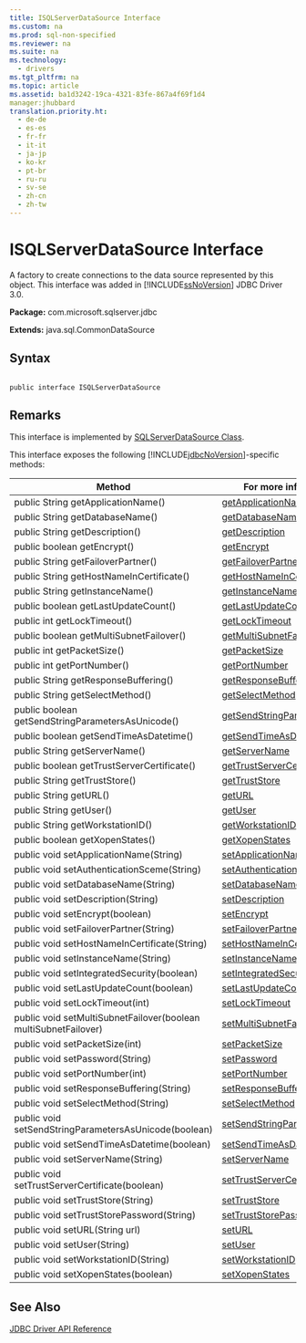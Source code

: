 ```yaml
---
title: ISQLServerDataSource Interface
ms.custom: na
ms.prod: sql-non-specified
ms.reviewer: na
ms.suite: na
ms.technology: 
  - drivers
ms.tgt_pltfrm: na
ms.topic: article
ms.assetid: ba1d3242-19ca-4321-83fe-867a4f69f1d4
manager:jhubbard
translation.priority.ht: 
  - de-de
  - es-es
  - fr-fr
  - it-it
  - ja-jp
  - ko-kr
  - pt-br
  - ru-ru
  - sv-se
  - zh-cn
  - zh-tw
---
```

# ISQLServerDataSource Interface
  A factory to create connections to the data source represented by this object. This interface was added in [!INCLUDE[ssNoVersion](../content/includes/ssNoVersion_md.md)] JDBC Driver 3.0.  
  
 **Package:** com.microsoft.sqlserver.jdbc  
  
 **Extends:** java.sql.CommonDataSource  
  
## Syntax  
  
```  
  
public interface ISQLServerDataSource  
```  
  
## Remarks  
 This interface is implemented by [SQLServerDataSource Class](../content/SQLServerDataSource-Class.md).  
  
 This interface exposes the following [!INCLUDE[jdbcNoVersion](../content/includes/jdbcNoVersion_md.md)]\-specific methods:  
  
|Method|For more information, see|  
|------------|-------------------------------|  
|public String getApplicationName\(\)|[getApplicationName](../content/getApplicationName-Method--SQLServerDataSource-.md)|  
|public String getDatabaseName\(\)|[getDatabaseName](../content/getDatabaseName-Method--SQLServerDataSource-.md)|  
|public String getDescription\(\)|[getDescription](../content/getDescription-Method--SQLServerDataSource-.md)|  
|public boolean getEncrypt\(\)|[getEncrypt](../content/getEncrypt-Method--SQLServerDataSource-.md)|  
|public String getFailoverPartner\(\)|[getFailoverPartner](../content/getFailoverPartner-Method--SQLServerDataSource-.md)|  
|public String getHostNameInCertificate\(\)|[getHostNameInCertificate](../content/getHostNameInCertificate-Method--SQLServerDataSource-.md)|  
|public String getInstanceName\(\)|[getInstanceName](../content/getInstanceName-Method--SQLServerDataSource-.md)|  
|public boolean getLastUpdateCount\(\)|[getLastUpdateCount](../content/getLastUpdateCount-Method--SQLServerDataSource-.md)|  
|public int getLockTimeout\(\)|[getLockTimeout](../content/getLockTimeout-Method--SQLServerDataSource-.md)|  
|public boolean getMultiSubnetFailover\(\)|[getMultiSubnetFailover](../content/getMultiSubnetFailover-Method--SQLServerDataSource-.md)|  
|public int getPacketSize\(\)|[getPacketSize](../content/getPacketSize-Method--SQLServerDataSource-.md)|  
|public int getPortNumber\(\)|[getPortNumber](../content/getPortNumber-Method--SQLServerDataSource-.md)|  
|public String getResponseBuffering\(\)|[getResponseBuffering](../content/getResponseBuffering-Method--SQLServerDataSource-.md)|  
|public String getSelectMethod\(\)|[getSelectMethod](../content/getSelectMethod-Method--SQLServerDataSource-.md)|  
|public boolean getSendStringParametersAsUnicode\(\)|[getSendStringParametersAsUnicode](../content/getSendStringParametersAsUnicode-Method--SQLServerDataSource-.md)|  
|public boolean getSendTimeAsDatetime\(\)|[getSendTimeAsDatetime](../content/getSendTimeAsDatetime-Method--SQLServerDataSource-.md)|  
|public String getServerName\(\)|[getServerName](../content/getServerName-Method--SQLServerDataSource-.md)|  
|public boolean getTrustServerCertificate\(\)|[getTrustServerCertificate](../content/getTrustServerCertificate-Method--SQLServerDataSource-.md)|  
|public String getTrustStore\(\)|[getTrustStore](../content/getTrustStore-Method--SQLServerDataSource-.md)|  
|public String getURL\(\)|[getURL](../content/getURL-Method--SQLServerDataSource-.md)|  
|public String getUser\(\)|[getUser](../content/getUser-Method--SQLServerDataSource-.md)|  
|public String getWorkstationID\(\)|[getWorkstationID](../content/getWorkstationID-Method--SQLServerDataSource-.md)|  
|public boolean getXopenStates\(\)|[getXopenStates](../content/getXopenStates-Method--SQLServerDataSource-.md)|  
|public void setApplicationName\(String\)|[setApplicationName](../content/setApplicationName-Method--SQLServerDataSource-.md)|  
|public void setAuthenticationSceme\(String\)|[setAuthenticationSceme](../content/setAuthenticationScheme--SQLServerDataSource-.md)|  
|public void setDatabaseName\(String\)|[setDatabaseName](../content/setDatabaseName-Method--SQLServerDataSource-.md)|  
|public void setDescription\(String\)|[setDescription](../content/setDescription-Method--SQLServerDataSource-.md)|  
|public void setEncrypt\(boolean\)|[setEncrypt](../content/setEncrypt-Method--SQLServerDataSource-.md)|  
|public void setFailoverPartner\(String\)|[setFailoverPartner](../content/setFailoverPartner-Method--SQLServerDataSource-.md)|  
|public void setHostNameInCertificate\(String\)|[setHostNameInCertificate](../content/setHostNameInCertificate-Method--SQLServerDataSource-.md)|  
|public void setInstanceName\(String\)|[setInstanceName](../content/setInstanceName-Method--SQLServerDataSource-.md)|  
|public void setIntegratedSecurity\(boolean\)|[setIntegratedSecurity](../content/setIntegratedSecurity-Method--SQLServerDataSource-.md)|  
|public void setLastUpdateCount\(boolean\)|[setLastUpdateCount](../content/setLastUpdateCount-Method--SQLServerDataSource-.md)|  
|public void setLockTimeout\(int\)|[setLockTimeout](../content/setLockTimeout-Method--SQLServerDataSource-.md)|  
|public void setMultiSubnetFailover\(boolean multiSubnetFailover\)|[setMultiSubnetFailover](../content/setMultiSubnetFailover-Method--SQLServerDataSource-.md)|  
|public void setPacketSize\(int\)|[setPacketSize](../content/setPacketSize-Method--SQLServerDataSource-.md)|  
|public void setPassword\(String\)|[setPassword](../content/setPassword-Method--SQLServerDataSource-.md)|  
|public void setPortNumber\(int\)|[setPortNumber](../content/setPortNumber-Method--SQLServerDataSource-.md)|  
|public void setResponseBuffering\(String\)|[setResponseBuffering](../content/setResponseBuffering-Method--SQLServerDataSource-.md)|  
|public void setSelectMethod\(String\)|[setSelectMethod](../content/setSelectMethod-Method--SQLServerDataSource-.md)|  
|public void setSendStringParametersAsUnicode\(boolean\)|[setSendStringParametersAsUnicode](../content/setSendStringParametersAsUnicode-Method--SQLServerDataSource-.md)|  
|public void setSendTimeAsDatetime\(boolean\)|[setSendTimeAsDatetime](../content/setSendTimeAsDatetime-Method--SQLServerDataSource-.md)|  
|public void setServerName\(String\)|[setServerName](../content/setServerName-Method--SQLServerDataSource-.md)|  
|public void setTrustServerCertificate\(boolean\)|[setTrustServerCertificate](../content/setTrustServerCertificate-Method--SQLServerDataSource-.md)|  
|public void setTrustStore\(String\)|[setTrustStore](../content/setTrustStore-Method--SQLServerDataSource-.md)|  
|public void setTrustStorePassword\(String\)|[setTrustStorePassword](../content/setTrustStorePassword-Method--SQLServerDataSource-.md)|  
|public void setURL\(String url\)|[setURL](../content/setURL-Method--SQLServerDataSource-.md)|  
|public void setUser\(String\)|[setUser](../content/setUser-Method--SQLServerDataSource-.md)|  
|public void setWorkstationID\(String\)|[setWorkstationID](../content/setWorkstationID-Method--SQLServerDataSource-.md)|  
|public void setXopenStates\(boolean\)|[setXopenStates](../content/setXopenStates-Method--SQLServerDataSource-.md)|  
  
## See Also  
 [JDBC Driver API Reference](../content/JDBC-Driver-API-Reference.md)  
  
  